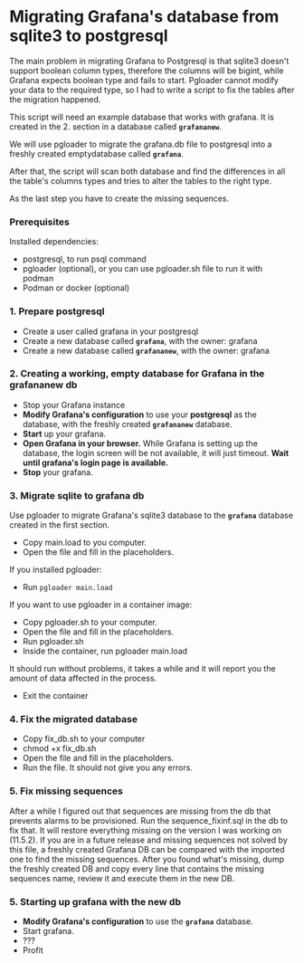 # Migrating Grafana's database from sqlite3 to postgresql
The main problem in migrating Grafana to Postgresql is that sqlite3 doesn't support boolean column types, therefore the columns will be bigint, while Grafana expects boolean type and fails to start. Pgloader cannot modify your data to the required type, so I had to write a script to fix the tables after the migration happened.

This script will need an example database that works with grafana. It is created in the 2. section in a database called **`grafananew`**.

We will use pgloader to migrate the grafana.db file to postgresql into a freshly created emptydatabase called **`grafana`**.

After that, the script will scan both database and find the differences in all the table's columns types and tries to alter the tables to the right type.

As the last step you have to create the missing sequences.

### Prerequisites
Installed dependencies:
- postgresql, to run psql command
- pgloader (optional), or you can use pgloader.sh file to run it with podman
- Podman or docker (optional)

### 1. Prepare postgresql
- Create a user called grafana in your postgresql
- Create a new database called **`grafana`**, with the owner: grafana
- Create a new database called **`grafananew`**, with the owner: grafana

### 2. Creating a working, empty database for Grafana in the **grafananew** db
- Stop your Grafana instance
- **Modify Grafana's configuration** to use your **postgresql** as the database, with the freshly created **`grafananew`** database.
- **Start** up your grafana.
- **Open Grafana in your browser.** While Grafana is setting up the database, the login screen will be not available, it will just timeout. **Wait until grafana's login page is available.**
- **Stop** your grafana.

### 3. Migrate sqlite to **grafana** db
Use pgloader to migrate Grafana's sqlite3 database to the **`grafana`** database created in the first section.
- Copy main.load to you computer.
- Open the file and fill in the placeholders.

If you installed pgloader:
- Run `pgloader main.load`

If you want to use pgloader in a container image:
- Copy pgloader.sh to your computer.
- Open the file and fill in the placeholders.
- Run pgloader.sh
- Inside the container, run pgloader main.load

It should run without problems, it takes a while and it will report you the amount of data affected in the process.

- Exit the container

### 4. Fix the migrated database
- Copy fix_db.sh to your computer
- chmod +x fix_db.sh
- Open the file and fill in the placeholders.
- Run the file. It should not give you any errors.

### 5. Fix missing sequences
After a while I figured out that sequences are missing from the db that prevents alarms to be provisioned.
Run the sequence_fixinf.sql in the db to fix that. It will restore everything missing on the version I was working on (11.5.2).
 If you are in a future release and missing sequences not solved by this file, a freshly created Grafana DB can be compared with the imported one to find the missing sequences. After you found what's missing, dump the freshly created DB and copy every line that contains the missing sequences name, review it and execute them in the new DB.

### 5. Starting up grafana with the new db
- **Modify Grafana's configuration** to use the **`grafana`** database.
- Start grafana.
- ???
- Profit